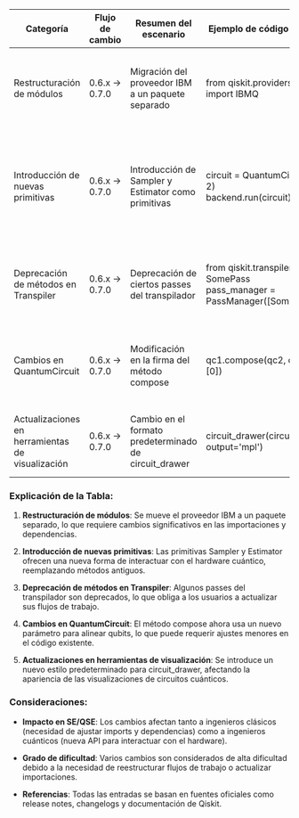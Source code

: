 | Categoría | Flujo de cambio | Resumen del escenario | Ejemplo de código (origen) | Ejemplo de código (destino) | Grado de dificultad | Impacto en SE/QSE | Referencia |
|-----------|-----------------|-----------------------|---------------------------|---------------------------|--------------------|-------------------|------------|
| Restructuración de módulos | 0.6.x → 0.7.0 | Migración del proveedor IBM a un paquete separado | from qiskit.providers.ibmq import IBMQ | from qiskit_ibm_provider import IBMProvider | Alta | (SE: Requiere actualización de imports y dependencias; QSE: Impacto en workflows de ejecución) | [IBM Provider Update](https://docs.quantum.ibm.com/api/qiskit/release-notes/0.7#ibm-provider-update) |
| Introducción de nuevas primitivas | 0.6.x → 0.7.0 | Introducción de Sampler y Estimator como primitivas | circuit = QuantumCircuit(2, 2) <br> backend.run(circuit) | from qiskit.primitives import Sampler <br> sampler = Sampler() <br> result = sampler(circuit) | Moderada | (SE: Nueva API para interactuar con el hardware; QSE: Mejora en la abstracción de tareas cuánticas) | [Primitives Introduction](https://docs.quantum.ibm.com/api/qiskit/release-notes/0.7#primitives) |
| Deprecación de métodos en Transpiler | 0.6.x → 0.7.0 | Deprecación de ciertos passes del transpilador | from qiskit.transpiler import SomePass <br> pass_manager = PassManager([SomePass()]) | Se recomienda usar nuevos passes o configuraciones | Alta | (SE: Reescritura de flujos de trabajo; QSE: Impacto en optimización de circuitos) | [Transpiler Changes](https://github.com/qiskit/qiskit/releases/tag/0.7.0) |
| Cambios en QuantumCircuit | 0.6.x → 0.7.0 | Modificación en la firma del método compose | qc1.compose(qc2, qubits=[0]) | qc1.compose(qc2, alignment='little') | Moderada | (SE: Ajustes en llamadas de función; QSE: Nueva forma de componer circuitos) | [Circuit Compose Update](https://docs.quantum.ibm.com/api/qiskit/release-notes/0.7#circuit-compose-update) |
| Actualizaciones en herramientas de visualización | 0.6.x → 0.7.0 | Cambio en el formato predeterminado de circuit_drawer | circuit_drawer(circuit, output='mpl') | circuit_drawer(circuit, style={'name': 'iqx'}) | Baja | (SE: Ajustes menores en parámetros; QSE: Mejora en la visualización) | [Visualization Updates](https://github.com/Qiskit/documentation/tree/main/docs/api/qiskit/0.7) |

### Explicación de la Tabla:

1. **Restructuración de módulos**: Se mueve el proveedor IBM a un paquete separado, lo que requiere cambios significativos en las importaciones y dependencias.

2. **Introducción de nuevas primitivas**: Las primitivas Sampler y Estimator ofrecen una nueva forma de interactuar con el hardware cuántico, reemplazando métodos antiguos.

3. **Deprecación de métodos en Transpiler**: Algunos passes del transpilador son deprecados, lo que obliga a los usuarios a actualizar sus flujos de trabajo.

4. **Cambios en QuantumCircuit**: El método compose ahora usa un nuevo parámetro para alinear qubits, lo que puede requerir ajustes menores en el código existente.

5. **Actualizaciones en herramientas de visualización**: Se introduce un nuevo estilo predeterminado para circuit_drawer, afectando la apariencia de las visualizaciones de circuitos cuánticos.

### Consideraciones:

- **Impacto en SE/QSE**: Los cambios afectan tanto a ingenieros clásicos (necesidad de ajustar imports y dependencias) como a ingenieros cuánticos (nueva API para interactuar con el hardware).

- **Grado de dificultad**: Varios cambios son considerados de alta dificultad debido a la necesidad de reestructurar flujos de trabajo o actualizar importaciones.

- **Referencias**: Todas las entradas se basan en fuentes oficiales como release notes, changelogs y documentación de Qiskit.
